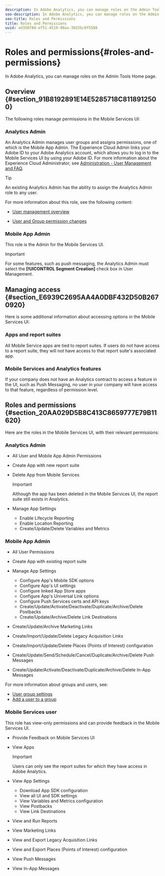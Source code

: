 ```yaml
---
description: In Adobe Analytics, you can manage roles on the Admin Tools Home page.
seo-description: In Adobe Analytics, you can manage roles on the Admin Tools Home page.
seo-title: Roles and Permissions
title: Roles and Permissions
uuid: ad350f8d-ef51-4519-98aa-3025bc0f5588
---
```


# Roles and permissions{#roles-and-permissions}

In Adobe Analytics, you can manage roles on the Admin Tools Home page.

## Overview {#section_91B8192891E14E5285718C8118912500}

The following roles manage permissions in the Mobile Services UI:

### Analytics Admin

An Analytics Admin manages user groups and assigns permissions, one of which is the Mobile App Admin. The Experience Cloud Admin links your Adobe ID to your Adobe Analytics account, which allows you to log in to the Mobile Services UI by using your Adobe ID. For more information about the Experience Cloud Administrator, see [Administration - User Management and FAQ](https://docs.adobe.com/content/help/en/core-services/interface/manage-users-and-products/admin-getting-started.html).

>[!TIP]
>
>An existing Analytics Admin has the ability to assign the Analytics Admin role to any user.

For more information about this role, see the following content:

* [User management overview](https://docs.adobe.com/content/help/en/analytics/admin/user-product-management/user-management/users.html)

* [User and Group permission changes](https://docs.adobe.com/content/help/en/analytics/admin/user-product-management/user-management/permissions-changes.html)

### Mobile App Admin

This role is the Admin for the Mobile Services UI.

>[!IMPORTANT]
>
>For some features, such as push messaging, the Analytics Admin must select the **[!UICONTROL Segment Creation]** check box in User Management.

## Managing access {#section_E6939C2695AA4A0DBF432D50B2670920}

Here is some additional information about accessing options in the Mobile Services UI:

### Apps and report suites

All Mobile Service apps are tied to report suites. If users do not have access to a report suite, they will not have access to that report suite's associated app.

### Mobile Services and Analytics features

If your company does not have an Analytics contract to access a feature in the UI, such as Push Messaging, no user in your company will have access to that feature, regardless of permission level.

## Roles and permissions {#section_20AA029D5B8C413C8659777E79B11620}

Here are the roles in the Mobile Services UI, with their relevant permissions:

### Analytics Admin

* All User and Mobile App Admin Permissions
* Create App with new report suite
* Delete App from Mobile Services

  >[!IMPORTANT]
  >
  >Although the app has been deleted in the Mobile Services UI, the report suite still exists in Analytics.

* Manage App Settings

  * Enable Lifecycle Reporting
  * Enable Location Reporting
  * Create/Update/Delete Variables and Metrics

### Mobile App Admin

* All User Permissions
* Create App with existing report suite
* Manage App Settings

  * Configure App's Mobile SDK options
  * Configure App's UI settings
  * Configure linked App Store apps
  * Configure App's Universal Link options
  * Configure Push Services certs and API keys
  * Create/Update/Activate/Deactivate/Duplicate/Archive/Delete Postbacks
  * Create/Update/Archive/Delete Link Destinations

* Create/Update/Archive Marketing Links
* Create/Import/Update/Delete Legacy Acquisition Links
* Create/Import/Update/Delete Places (Points of Interest) configuration
* Create/Update/Send/Schedule/Cancel/Duplicate/Archive/Delete Push Messages
* Create/Update/Activate/Deactivate/Duplicate/Archive/Delete In-App Messages

For more information about groups and users, see:

* [User group settings](https://docs.adobe.com/content/help/en/analytics/admin/user-product-management/user-groups/groups.html)
* [Add a user to a group](https://docs.adobe.com/content/help/en/analytics/admin/user-product-management/user-management/t-add-user-to-group.html)

### Mobile Services user

This role has view-only permissions and can provide feedback in the Mobile Services UI.

* Provide Feedback on Mobile Services UI
* View Apps

  >[!IMPORTANT]
  >
  >Users can only see the report suites for which they have access in Adobe Analytics.

* View App Settings

  * Download App SDK configuration
  * View all UI and SDK settings
  * View Variables and Metrics configuration
  * View Postbacks 
  * View Link Destinations

* View and Run Reports
* View Marketing Links
* View and Export Legacy Acquisition Links
* View and Export Places (Points of Interest) configuration
* View Push Messages
* View In-App Messages
